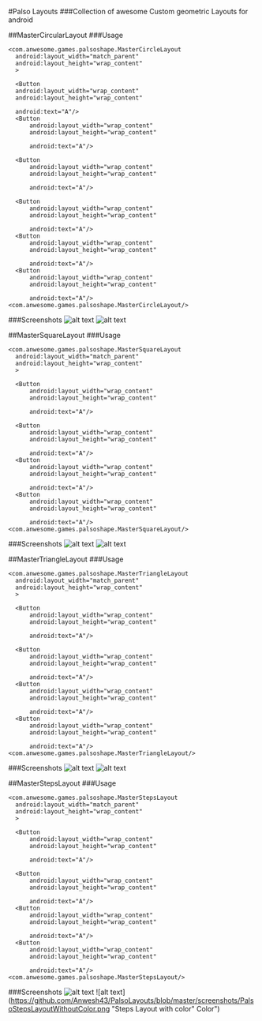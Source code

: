 #Palso Layouts
###Collection of awesome Custom geometric Layouts for android

##MasterCircularLayout
###Usage
```
<com.anwesome.games.palsoshape.MasterCircleLayout
  android:layout_width="match_parent"
  android:layout_height="wrap_content"
  >

  <Button
  android:layout_width="wrap_content"
  android:layout_height="wrap_content"

  android:text="A"/>
  <Button
      android:layout_width="wrap_content"
      android:layout_height="wrap_content"

      android:text="A"/>

  <Button
      android:layout_width="wrap_content"
      android:layout_height="wrap_content"

      android:text="A"/>

  <Button
      android:layout_width="wrap_content"
      android:layout_height="wrap_content"

      android:text="A"/>
  <Button
      android:layout_width="wrap_content"
      android:layout_height="wrap_content"

      android:text="A"/>
  <Button
      android:layout_width="wrap_content"
      android:layout_height="wrap_content"

      android:text="A"/>
<com.anwesome.games.palsoshape.MasterCircleLayout/>
```
###Screenshots
![alt text](https://github.com/Anwesh43/PalsoLayouts/blob/master/screenshots/PalsoCircularView.png "Circular Layout without Color")
![alt text](https://github.com/Anwesh43/PalsoLayouts/blob/master/screenshots/PalsoCircularWithColor.png "Circular Layout with Color")

##MasterSquareLayout
###Usage
```
<com.anwesome.games.palsoshape.MasterSquareLayout
  android:layout_width="match_parent"
  android:layout_height="wrap_content"
  >

  <Button
      android:layout_width="wrap_content"
      android:layout_height="wrap_content"

      android:text="A"/>

  <Button
      android:layout_width="wrap_content"
      android:layout_height="wrap_content"

      android:text="A"/>
  <Button
      android:layout_width="wrap_content"
      android:layout_height="wrap_content"

      android:text="A"/>
  <Button
      android:layout_width="wrap_content"
      android:layout_height="wrap_content"

      android:text="A"/>
<com.anwesome.games.palsoshape.MasterSquareLayout/>
```
###Screenshots
![alt text](https://github.com/Anwesh43/PalsoLayouts/blob/master/screenshots/PalsoSqaureLayout.png "Square Layout with Color")
![alt text](https://github.com/Anwesh43/PalsoLayouts/blob/master/screenshots/PalsoSquareWithColor.png "Square Layout without Color")

##MasterTriangleLayout
###Usage
```
<com.anwesome.games.palsoshape.MasterTriangleLayout
  android:layout_width="match_parent"
  android:layout_height="wrap_content"
  >

  <Button
      android:layout_width="wrap_content"
      android:layout_height="wrap_content"

      android:text="A"/>

  <Button
      android:layout_width="wrap_content"
      android:layout_height="wrap_content"

      android:text="A"/>
  <Button
      android:layout_width="wrap_content"
      android:layout_height="wrap_content"

      android:text="A"/>
  <Button
      android:layout_width="wrap_content"
      android:layout_height="wrap_content"

      android:text="A"/>
<com.anwesome.games.palsoshape.MasterTriangleLayout/>
```
###Screenshots
![alt text](https://github.com/Anwesh43/PalsoLayouts/blob/master/screenshots/PalsoTriangleLayout.png "Triangle Layout with Color")
![alt text](https://github.com/Anwesh43/PalsoLayouts/blob/master/screenshots/PalsoTriangleWithColor.png "Triangle Layout without Color")

##MasterStepsLayout
###Usage
```
<com.anwesome.games.palsoshape.MasterStepsLayout
  android:layout_width="match_parent"
  android:layout_height="wrap_content"
  >

  <Button
      android:layout_width="wrap_content"
      android:layout_height="wrap_content"

      android:text="A"/>

  <Button
      android:layout_width="wrap_content"
      android:layout_height="wrap_content"

      android:text="A"/>
  <Button
      android:layout_width="wrap_content"
      android:layout_height="wrap_content"

      android:text="A"/>
  <Button
      android:layout_width="wrap_content"
      android:layout_height="wrap_content"

      android:text="A"/>
<com.anwesome.games.palsoshape.MasterStepsLayout/>
```
###Screenshots
![alt text](https://github.com/Anwesh43/PalsoLayouts/blob/master/screenshots/PalsoStepsLayout.png " Layout with Color")
![alt text](https://github.com/Anwesh43/PalsoLayouts/blob/master/screenshots/PalsoStepsLayoutWithoutColor.png "Steps Layout with color" Color")
